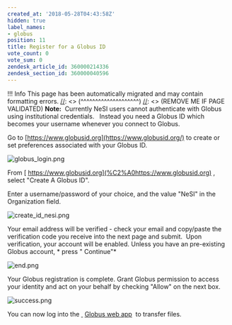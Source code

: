 ```yaml
---
created_at: '2018-05-28T04:43:58Z'
hidden: true
label_names:
- globus
position: 11
title: Register for a Globus ID
vote_count: 0
vote_sum: 0
zendesk_article_id: 360000214336
zendesk_section_id: 360000040596
---
```



[//]: <> (REMOVE ME IF PAGE VALIDATED)
[//]: <> (vvvvvvvvvvvvvvvvvvvv)
 !!! Info
     This page has been automatically migrated and may contain formatting errors.
[//]: <> (^^^^^^^^^^^^^^^^^^^^)
[//]: <> (REMOVE ME IF PAGE VALIDATED)
**Note:**  Currently NeSI users cannot authenticate with Globus using
institutional credentials.   Instead you need a Globus ID which becomes
your username whenever you connect to Globus.  

Go to [https://www.globusid.org](https://www.globusid.org/) to create or
set preferences associated with your Globus ID.

![globus\_login.png](globus_login_0.png)

From [ https://www.globusid.org](%C2%A0https://www.globusid.org) ,
select "Create A Globus ID".

Enter a username/password of your choice, and the value "NeSI" in the
Organization field.

![create\_id\_nesi.png](create_id_nesi_0.png) 

Your email address will be verified - check your email and copy/paste
the verification code you receive into the next page and submit.  Upon
verification, your account will be enabled. Unless you have an
pre-existing Globus account, * press "<span class="wysiwyg-color-black">
Continue"</span>*

![end.png](end_0.png)

Your Globus registration is complete. Grant Globus permission to access
your identity and act on your behalf by checking "Allow" on the next
box.

![success.png](success_0.png)

You can now log into the [ ](https://www.globus.org/) [Globus web
app](https://www.globus.org/app/transfer)  to transfer files.
